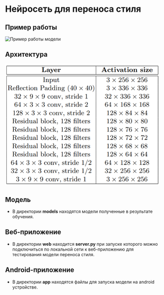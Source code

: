 # Нейросеть для переноса стиля
## Пример работы
<img src="images/example.png" alt="Пример работы модели">

## Архитектура
<img src="images/network.PNG" alt="Пример работы модели">

## Модель
- В директории **models** находятся модели полученные в результате обучения.
 
## Веб-приложение
- В директории **web** находится **server.py** при запуске которого можно подключиться по локальной сети к веб-приложению для тестирования модели переноса стиля.

## Android-приложение
- В директории **app** находятся файлы для запуска модели на android устройстве.
